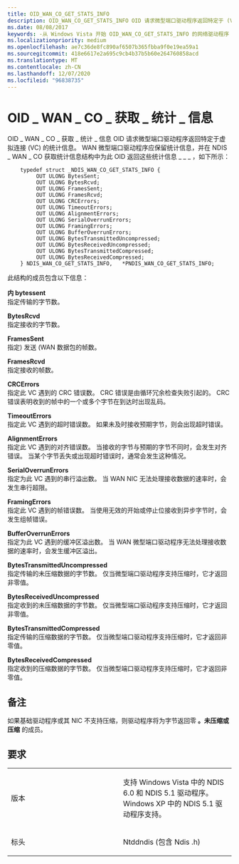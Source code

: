 ```yaml
---
title: OID_WAN_CO_GET_STATS_INFO
description: OID_WAN_CO_GET_STATS_INFO OID 请求微型端口驱动程序返回特定于 (VC) 虚拟连接的统计信息。
ms.date: 08/08/2017
keywords: -从 Windows Vista 开始 OID_WAN_CO_GET_STATS_INFO 的网络驱动程序
ms.localizationpriority: medium
ms.openlocfilehash: ae7c36de8fc890af6507b365fbba9f0e19ea59a1
ms.sourcegitcommit: 418e6617e2a695c9cb4b37b5b60e264760858acd
ms.translationtype: MT
ms.contentlocale: zh-CN
ms.lasthandoff: 12/07/2020
ms.locfileid: "96838735"
---
```

# <a name="oid_wan_co_get_stats_info"></a>OID \_ WAN \_ CO \_ 获取 \_ 统计 \_ 信息


OID \_ WAN \_ CO \_ 获取 \_ 统计 \_ 信息 OID 请求微型端口驱动程序返回特定于虚拟连接 (VC) 的统计信息。 WAN 微型端口驱动程序应保留统计信息，并在 NDIS \_ WAN \_ CO 获取统计信息结构中为此 OID 返回这些统计信息 \_ \_ \_ ，如下所示：

```ManagedCPlusPlus
    typedef struct _NDIS_WAN_CO_GET_STATS_INFO {
         OUT ULONG BytesSent;
         OUT ULONG BytesRcvd;
         OUT ULONG FramesSent;
         OUT ULONG FramesRcvd;
         OUT ULONG CRCErrors;
         OUT ULONG TimeoutErrors;
         OUT ULONG AlignmentErrors;
         OUT ULONG SerialOverrunErrors;
         OUT ULONG FramingErrors;
         OUT ULONG BufferOverrunErrors;
         OUT ULONG BytesTransmittedUncompressed;
         OUT ULONG BytesReceivedUncompressed;
         OUT ULONG BytesTransmittedCompressed;
         OUT ULONG BytesReceivedCompressed;
    } NDIS_WAN_CO_GET_STATS_INFO,   *PNDIS_WAN_CO_GET_STATS_INFO;
```




此结构的成员包含以下信息：

<a href="" id="bytessent"></a>**内 bytessent**  
指定传输的字节数。

<a href="" id="bytesrcvd"></a>**BytesRcvd**  
指定接收的字节数。

<a href="" id="framessent"></a>**FramesSent**  
指定) 发送 (WAN 数据包的帧数。

<a href="" id="framesrcvd"></a>**FramesRcvd**  
指定接收的帧数。

<a href="" id="crcerrors"></a>**CRCErrors**  
指定此 VC 遇到的 CRC 错误数。 CRC 错误是由循环冗余检查失败引起的。 CRC 错误表明收到的帧中的一个或多个字节在到达时出现乱码。

<a href="" id="timeouterrors"></a>**TimeoutErrors**  
指定此 VC 遇到的超时错误数。 如果未及时接收预期字节，则会出现超时错误。

<a href="" id="alignmenterrors"></a>**AlignmentErrors**  
指定此 VC 遇到的对齐错误数。 当接收的字节与预期的字节不同时，会发生对齐错误。 当某个字节丢失或出现超时错误时，通常会发生这种情况。

<a href="" id="serialoverrunerrors"></a>**SerialOverrunErrors**  
指定为此 VC 遇到的串行溢出数。 当 WAN NIC 无法处理接收数据的速率时，会发生串行超限。

<a href="" id="framingerrors"></a>**FramingErrors**  
指定此 VC 遇到的帧错误数。 当使用无效的开始或停止位接收到异步字节时，会发生组帧错误。

<a href="" id="bufferoverrunerrors"></a>**BufferOverrunErrors**  
指定为此 VC 遇到的缓冲区溢出数。 当 WAN 微型端口驱动程序无法处理接收数据的速率时，会发生缓冲区溢出。

<a href="" id="bytestransmitteduncompressed"></a>**BytesTransmittedUncompressed**  
指定传输的未压缩数据的字节数。 仅当微型端口驱动程序支持压缩时，它才返回非零值。

<a href="" id="bytesreceiveduncompressed"></a>**BytesReceivedUncompressed**  
指定收到的未压缩数据的字节数。 仅当微型端口驱动程序支持压缩时，它才返回非零值。

<a href="" id="bytestransmittedcompressed"></a>**BytesTransmittedCompressed**  
指定传输的压缩数据的字节数。 仅当微型端口驱动程序支持压缩时，它才返回非零值。

<a href="" id="bytesreceivedcompressed"></a>**BytesReceivedCompressed**  
指定收到的压缩数据的字节数。 仅当微型端口驱动程序支持压缩时，它才返回非零值。

<a name="remarks"></a>备注
-------

如果基础驱动程序或其 NIC 不支持压缩，则驱动程序将为字节返回零 **。未压缩或压缩** 的成员。

<a name="requirements"></a>要求
------------

<table>
<colgroup>
<col width="50%" />
<col width="50%" />
</colgroup>
<tbody>
<tr class="odd">
<td><p>版本</p></td>
<td><p>支持 Windows Vista 中的 NDIS 6.0 和 NDIS 5.1 驱动程序。 Windows XP 中的 NDIS 5.1 驱动程序支持。</p></td>
</tr>
<tr class="even">
<td><p>标头</p></td>
<td>Ntddndis (包含 Ndis .h) </td>
</tr>
</tbody>
</table>








